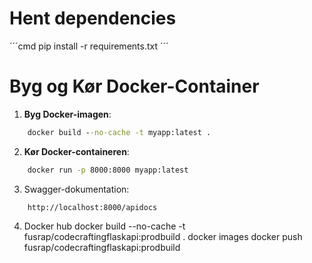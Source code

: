 # Hent dependencies

´´´cmd
	pip install -r requirements.txt
´´´

# Byg og Kør Docker-Container

1. **Byg Docker-imagen**:

```cmd
	docker build --no-cache -t myapp:latest .
```
2. **Kør Docker-containeren**:

```cmd
	docker run -p 8000:8000 myapp:latest
```

3. Swagger-dokumentation:
```http
	http://localhost:8000/apidocs
```

4. Docker hub 
docker build --no-cache -t fusrap/codecraftingflaskapi:prodbuild .
docker images
docker push fusrap/codecraftingflaskapi:prodbuild


